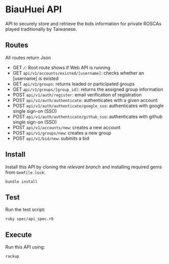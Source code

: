 # BiauHuei API

API to securely store and retrieve the bids information for private ROSCAs played traditionally by Taiwanese.

## Routes

All routes return Json

- GET `/`: Root route shows if Web API is running
- GET `api/v1/accounts/existed/[username]`: checks whether an [username] is existed
- GET `api/v1/groups`: returns leaded or participated groups
- GET `api/v1/groups/[group_id]`: returns the assigned group information
- POST `api/v1/auth/register`: email verification of registration
- POST `api/v1/auth/authenticate`: authenticates with a given account
- POST `api/v1/auth/authenticate/google_sso`: authenticates with google single sign-on (SSO)
- POST `api/v1/auth/authenticate/github_sso`: authenticates with github single sign-on (SSO)
- POST `api/v1/accounts/new`: creates a new account
- POST `api/v1/groups/new`: creates a new group
- POST `api/v1/bid/new`: submits a bid

## Install

Install this API by cloning the *relevant branch* and installing required gems from `Gemfile.lock`:

```shell
bundle install
```

## Test

Run the test script:

```shell
ruby spec/api_spec.rb
```

## Execute

Run this API using:

```shell
rackup
```
